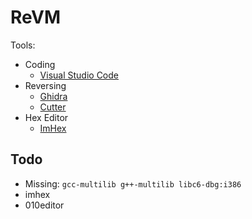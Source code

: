 # ReVM

Tools:
+ Coding
  + [Visual Studio Code](https://code.visualstudio.com/)
+ Reversing
    + [Ghidra](https://www.ghidra-sre.org/)
    + [Cutter](https://cutter.re/)
+ Hex Editor
    + [ImHex](https://github.com/WerWolv/ImHex)


## Todo
+ Missing:
`gcc-multilib g++-multilib libc6-dbg:i386`
+ imhex
+ 010editor
